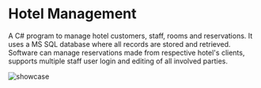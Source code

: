 # Hotel Management

A C# program to manage hotel customers, staff, rooms and reservations. It uses a MS SQL database where all records are stored and retrieved. Software can manage reservations made from respective hotel's clients, supports multiple staff user login and editing of all involved parties.

![showcase](https://github.com/sbozich/HotelManagement/blob/main/HotelManagement/showcase.gif)



